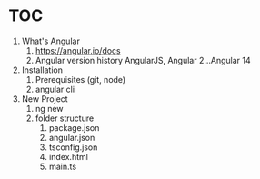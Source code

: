 # TOC
1. What's Angular  
    1. https://angular.io/docs
    1. Angular version history AngularJS, Angular 2...Angular 14
1. Installation
    1. Prerequisites (git, node)
    1.  angular cli
1. New Project
    1. ng new
    1. folder structure  
        1. package.json
        1. angular.json
        1. tsconfig.json
        1. index.html
        1. main.ts
        